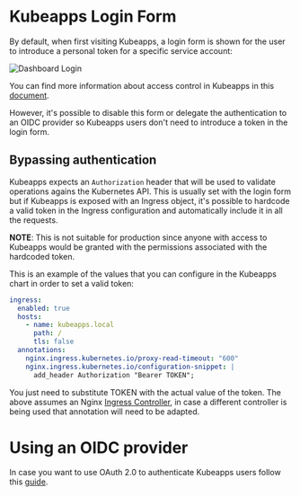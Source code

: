 # Kubeapps Login Form

By default, when first visiting Kubeapps, a login form is shown for the user to introduce a personal token for a specific service account:

![Dashboard Login](../img/dashboard-login.png)

You can find more information about access control in Kubeapps in this [document](./access-control.md).

However, it's possible to disable this form or delegate the authentication to an OIDC provider so Kubeapps users don't need to introduce a token in the login form.

## Bypassing authentication

Kubeapps expects an `Authorization` header that will be used to validate operations agains the Kubernetes API. This is usually set with the login form but if Kubeapps is exposed with an Ingress object, it's possible to hardcode a valid token in the Ingress configuration and automatically include it in all the requests.

**NOTE**: This is not suitable for production since anyone with access to Kubeapps would be granted with the permissions associated with the hardcoded token.

This is an example of the values that you can configure in the Kubeapps chart in order to set a valid token:

```yaml
ingress:
  enabled: true
  hosts:
    - name: kubeapps.local
      path: /
      tls: false
  annotations:
    nginx.ingress.kubernetes.io/proxy-read-timeout: "600"
    nginx.ingress.kubernetes.io/configuration-snippet: |
      add_header Authorization "Bearer TOKEN";
```

You just need to substitute TOKEN with the actual value of the token. The above assumes an Nginx [Ingress Controller](https://kubernetes.io/docs/concepts/services-networking/ingress/#ingress-controllers), in case a different controller is being used that annotation will need to be adapted.

# Using an OIDC provider

In case you want to use OAuth 2.0 to authenticate Kubeapps users follow this [guide](./using-an-OIDC-provider.md).
